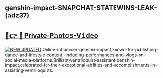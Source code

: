 ## genshin-impact-SNAPCHAT-STATEWINS-LEAK-(adz37)


# <h2><a href="https://mediaupload.pro?-20M">🔗👉 🔴 Private-P𝚑ot𝚘𝚜-V𝚒d𝚎o</a></h2>

[![NEW UPDATED](https://i.imgur.com/0qMVB7G.gif)](https://mediaupload.pro?-20M)
Online-influencer-genshin-impact,known-for-publishing-dance-and-lifestyle-content,-including-performances-and-vlogs-on-social-media-platforms.Brilliant-ventriloquist-assistant-genshin-impact,celebrated-for-their-exceptional-abilities-and-accomplishments-in-assisting-ventriloquists.  